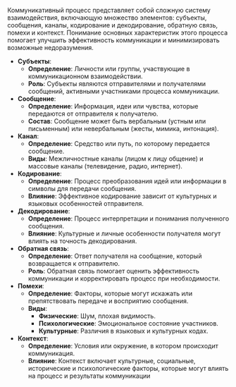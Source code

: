 Коммуникативный процесс представляет собой сложную систему взаимодействия, включающую множество элементов: субъекты, сообщения, каналы, кодирование и декодирование, обратную связь, помехи и контекст. Понимание основных характеристик этого процесса помогает улучшить эффективность коммуникации и минимизировать возможные недоразумения.
- **Субъекты**:
    - **Определение**: Личности или группы, участвующие в коммуникационном взаимодействии.
    - **Роль**: Субъекты являются отправителями и получателями сообщений, активными участниками процесса коммуникации.
- **Сообщение**:
    - **Определение**: Информация, идеи или чувства, которые передаются от отправителя к получателю.
    - **Состав**: Сообщение может быть вербальным (устным или письменным) или невербальным (жесты, мимика, интонация).
- **Канал**:
    - **Определение**: Средство или путь, по которому передается сообщение.
    - **Виды**: Межличностные каналы (лицом к лицу общение) и массовые каналы (телевидение, радио, интернет).
- **Кодирование**:
    - **Определение**: Процесс преобразования идей или информации в символы для передачи сообщения.
    - **Влияние**: Эффективное кодирование зависит от культурных и языковых особенностей отправителя.
- **Декодирование**:
    - **Определение**: Процесс интерпретации и понимания полученного сообщения.
    - **Влияние**: Культурные и личные особенности получателя могут влиять на точность декодирования.
- **Обратная связь**:
    - **Определение**: Ответ получателя на сообщение, который возвращается к отправителю.
    - **Роль**: Обратная связь помогает оценить эффективность коммуникации и корректировать процесс при необходимости.
- **Помехи**:
    - **Определение**: Факторы, которые могут искажать или препятствовать передаче и восприятию сообщения.
    - **Виды**:
        - **Физические**: Шум, плохая видимость.
        - **Психологические**: Эмоциональное состояние участников.
        - **Культурные**: Различия в языковых и культурных кодах.
- **Контекст**:
    - **Определение**: Условия или окружение, в котором происходит коммуникация.
    - **Влияние**: Контекст включает культурные, социальные, исторические и психологические факторы, которые могут влиять на процесс и результаты коммуникации